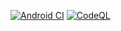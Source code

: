 [![Android CI](https://github.com/MwangiR/advertir-login/actions/workflows/main.yml/badge.svg)](https://github.com/MwangiR/advertir-login/actions/workflows/main.yml) [![CodeQL](https://github.com/MwangiR/advertir-login/actions/workflows/codeql-analysis.yml/badge.svg)](https://github.com/MwangiR/advertir-login/actions/workflows/codeql-analysis.yml)